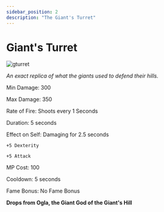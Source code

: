 ```yaml
---
sidebar_position: 2
description: "The Giant's Turret"
---
```


# Giant's Turret

![gturret](https://i.imgur.com/YwRcN72.png)

<i>An exact replica of what the giants used to defend their hills.</i>

Min Damage: 300

Max Damage: 350

Rate of Fire: Shoots every 1 Seconds

Duration: 5 seconds

Effect on Self: Damaging for 2.5 seconds

    +5 Dexterity

    +5 Attack

MP Cost: 100

Cooldown: 5 seconds

Fame Bonus: No Fame Bonus

**Drops from Ogla, the Giant God of the Giant's Hill**
